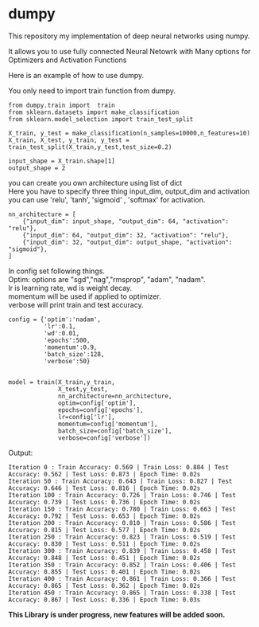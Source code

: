 # dumpy
This repository my implementation of deep neural networks using numpy.

It allows you to use fully connected Neural Netowrk with Many options for Optimizers and Activation Functions

Here is an example of how to use dumpy.

You only need to import train function from dumpy.

    from dumpy.train import  train
    from sklearn.datasets import make_classification
    from sklearn.model_selection import train_test_split

    X_train, y_test = make_classification(n_samples=10000,n_features=10)
    X_train, X_test, y_train, y_test = train_test_split(X_train,y_test,test_size=0.2)

    input_shape = X_train.shape[1]
    output_shape = 2

you can create you own architecture using list of dict <br/>
Here you have to specify three thing input_dim, output_dim and activation<br/>
you can use 'relu', 'tanh', 'sigmoid' , 'softmax' for activation.


    nn_architecture = [
        {"input_dim": input_shape, "output_dim": 64, "activation": "relu"},
        {"input_dim": 64, "output_dim": 32, "activation": "relu"},
        {"input_dim": 32, "output_dim": output_shape, "activation": "sigmoid"},
    ]


In config set following things.<br/>
Optim: options are "sgd","nag","rmsprop", "adam", "nadam".<br/>
lr is learning rate, wd is weight decay.<br/>
momentum will be used if applied to optimizer.<br/>
verbose will print train and test accuracy.



    config = {'optim':'nadam',
              'lr':0.1,
              'wd':0.01,
              'epochs':500,
              'momentum':0.9,
              'batch_size':128,
              'verbose':50}

    
    model = train(X_train,y_train,
                  X_test,y_test,
                  nn_architecture=nn_architecture,
                  optim=config['optim'],
                  epochs=config['epochs'],
                  lr=config['lr'],
                  momentum=config['momentum'],
                  batch_size=config['batch_size'],
                  verbose=config['verbose'])
                  
 Output:
 
    Iteration 0 : Train Accuracy: 0.569 | Train Loss: 0.884 | Test Accuracy: 0.562 | Test Loss: 0.873 | Epoch Time: 0.02s
    Iteration 50 : Train Accuracy: 0.643 | Train Loss: 0.827 | Test Accuracy: 0.646 | Test Loss: 0.816 | Epoch Time: 0.02s
    Iteration 100 : Train Accuracy: 0.726 | Train Loss: 0.746 | Test Accuracy: 0.739 | Test Loss: 0.736 | Epoch Time: 0.02s
    Iteration 150 : Train Accuracy: 0.780 | Train Loss: 0.663 | Test Accuracy: 0.792 | Test Loss: 0.653 | Epoch Time: 0.02s
    Iteration 200 : Train Accuracy: 0.810 | Train Loss: 0.586 | Test Accuracy: 0.815 | Test Loss: 0.577 | Epoch Time: 0.02s
    Iteration 250 : Train Accuracy: 0.823 | Train Loss: 0.519 | Test Accuracy: 0.830 | Test Loss: 0.511 | Epoch Time: 0.02s
    Iteration 300 : Train Accuracy: 0.839 | Train Loss: 0.458 | Test Accuracy: 0.848 | Test Loss: 0.451 | Epoch Time: 0.02s
    Iteration 350 : Train Accuracy: 0.852 | Train Loss: 0.406 | Test Accuracy: 0.855 | Test Loss: 0.401 | Epoch Time: 0.02s
    Iteration 400 : Train Accuracy: 0.861 | Train Loss: 0.366 | Test Accuracy: 0.865 | Test Loss: 0.362 | Epoch Time: 0.02s
    Iteration 450 : Train Accuracy: 0.865 | Train Loss: 0.338 | Test Accuracy: 0.867 | Test Loss: 0.336 | Epoch Time: 0.03s
 
 **This Library is under progress, new features will be added soon.**
                  
   
